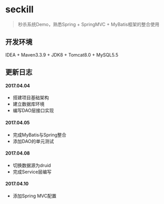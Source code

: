 # seckill

> 秒杀系统Demo，熟悉Spring + SpringMVC + MyBatis框架的整合使用

## 开发环境

IDEA + Maven3.3.9 + JDK8 + Tomcat8.0 + MySQL5.5

## 更新日志

#### 2017.04.04
- 搭建项目基础架构
- 建立数据库环境
- 编写DAO层接口实现

#### 2017.04.05
- 完成MyBatis与Spring整合
- 添加DAO的单元测试

#### 2017.04.08
- 切换数据源为druid
- 完成Service层编写

#### 2017.04.10
- 添加Spring MVC配置